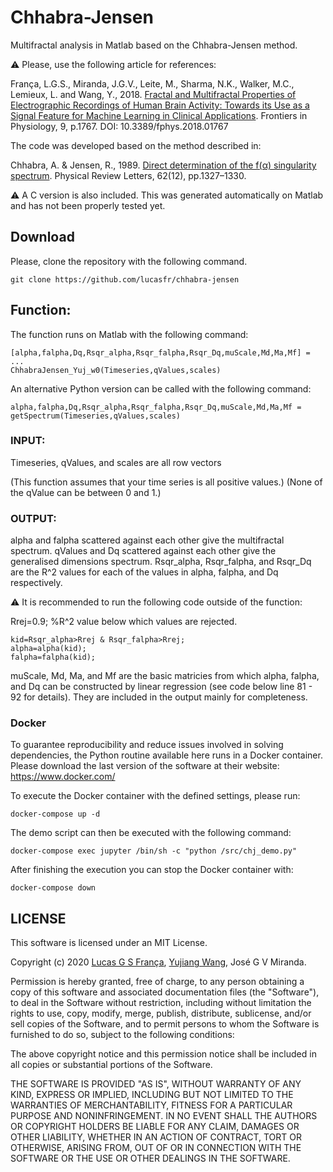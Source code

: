 # Chhabra-Jensen

Multifractal analysis in Matlab based on the Chhabra-Jensen method.

:warning: Please, use the following article for references:

França, L.G.S., Miranda, J.G.V., Leite, M., Sharma, N.K., Walker, M.C., Lemieux, L. and Wang, Y., 2018. [Fractal and Multifractal Properties of Electrographic Recordings of Human Brain Activity: Towards its Use as a Signal Feature for Machine Learning in Clinical Applications](https://www.frontiersin.org/articles/10.3389/fphys.2018.01767/). Frontiers in Physiology, 9, p.1767. DOI: 10.3389/fphys.2018.01767

The code was developed based on the method described in:

Chhabra, A. & Jensen, R., 1989. [Direct determination of the f(α) singularity spectrum](http://link.aps.org/doi/10.1103/PhysRevA.40.5284). Physical Review Letters, 62(12), pp.1327–1330.

:warning: A C version is also included. This was generated automatically on Matlab and has not been properly tested yet.

## Download

Please, clone the repository with the following command.

```
git clone https://github.com/lucasfr/chhabra-jensen
```

## Function:

The function runs on Matlab with the following command: 

```
[alpha,falpha,Dq,Rsqr_alpha,Rsqr_falpha,Rsqr_Dq,muScale,Md,Ma,Mf] = ...
ChhabraJensen_Yuj_w0(Timeseries,qValues,scales)
```

An alternative Python version can be called with the following command:

```
alpha,falpha,Dq,Rsqr_alpha,Rsqr_falpha,Rsqr_Dq,muScale,Md,Ma,Mf = getSpectrum(Timeseries,qValues,scales)
```


### INPUT:

Timeseries, qValues, and scales are all row vectors 

(This function assumes that your time series is all positive values.) 
(None of the qValue can be between 0 and 1.)

### OUTPUT:

alpha and falpha scattered against each other give the multifractal spectrum. 
qValues and Dq scattered against each other give the generalised dimensions spectrum. 
Rsqr_alpha, Rsqr_falpha, and Rsqr_Dq are the R^2 values for each of the values in alpha, falpha, and Dq respectively. 

:warning: It is recommended to run the following code outside of the function: 

Rrej=0.9; %R^2 value below which values are rejected. 

```
kid=Rsqr_alpha>Rrej & Rsqr_falpha>Rrej; 
alpha=alpha(kid);
falpha=falpha(kid);
```

muScale, Md, Ma, and Mf are the basic matricies from which alpha, falpha, and Dq can be constructed by linear regression (see code below line 81 - 92 for details). They are included in the output mainly for completeness.

### Docker

To guarantee reproducibility and reduce issues involved in solving dependencies, the Python routine available here runs in a Docker container. Please download the last version of the software at their website: https://www.docker.com/

To execute the Docker container with the defined settings, please run:

```
docker-compose up -d
```

The demo script can then be executed with the following command:

```
docker-compose exec jupyter /bin/sh -c "python /src/chj_demo.py"
```

After finishing the execution you can stop the Docker container with:

```
docker-compose down
```

## LICENSE

This software is licensed under an MIT License. 

Copyright (c) 2020 [Lucas G S França](https://lucasfr.github.io/), [Yujiang Wang](http://xaphire.de/), José G V Miranda. 

Permission is hereby granted, free of charge, to any person obtaining a copy
of this software and associated documentation files (the "Software"), to deal
in the Software without restriction, including without limitation the rights
to use, copy, modify, merge, publish, distribute, sublicense, and/or sell
copies of the Software, and to permit persons to whom the Software is
furnished to do so, subject to the following conditions:

The above copyright notice and this permission notice shall be included in all
copies or substantial portions of the Software.

THE SOFTWARE IS PROVIDED "AS IS", WITHOUT WARRANTY OF ANY KIND, EXPRESS OR
IMPLIED, INCLUDING BUT NOT LIMITED TO THE WARRANTIES OF MERCHANTABILITY,
FITNESS FOR A PARTICULAR PURPOSE AND NONINFRINGEMENT. IN NO EVENT SHALL THE
AUTHORS OR COPYRIGHT HOLDERS BE LIABLE FOR ANY CLAIM, DAMAGES OR OTHER
LIABILITY, WHETHER IN AN ACTION OF CONTRACT, TORT OR OTHERWISE, ARISING FROM,
OUT OF OR IN CONNECTION WITH THE SOFTWARE OR THE USE OR OTHER DEALINGS IN THE
SOFTWARE.
